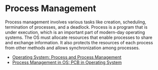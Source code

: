 # Process Management

Process management involves various tasks like creation, scheduling, termination of processes, and a deadlock. Process is a program that is under execution, which is an important part of modern-day operating systems. The OS must allocate resources that enable processes to share and exchange information. It also protects the resources of each process from other methods and allows synchronization among processes.

- [Operating System: Process and Process Management](https://medium.com/@akhandmishra/operating-system-process-and-process-management-108d83e8ce60)
- [Process Management in OS: PCB in Operating System](https://www.guru99.com/process-management-pcb.html)
